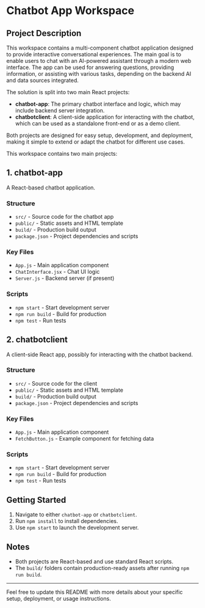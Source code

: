 # Chatbot App Workspace

## Project Description
This workspace contains a multi-component chatbot application designed to provide interactive conversational experiences. The main goal is to enable users to chat with an AI-powered assistant through a modern web interface. The app can be used for answering questions, providing information, or assisting with various tasks, depending on the backend AI and data sources integrated.

The solution is split into two main React projects:
- **chatbot-app**: The primary chatbot interface and logic, which may include backend server integration.
- **chatbotclient**: A client-side application for interacting with the chatbot, which can be used as a standalone front-end or as a demo client.

Both projects are designed for easy setup, development, and deployment, making it simple to extend or adapt the chatbot for different use cases.

This workspace contains two main projects:

## 1. chatbot-app
A React-based chatbot application.

### Structure
- `src/` - Source code for the chatbot app
- `public/` - Static assets and HTML template
- `build/` - Production build output
- `package.json` - Project dependencies and scripts

### Key Files
- `App.js` - Main application component
- `ChatInterface.jsx` - Chat UI logic
- `Server.js` - Backend server (if present)

### Scripts
- `npm start` - Start development server
- `npm run build` - Build for production
- `npm test` - Run tests

## 2. chatbotclient
A client-side React app, possibly for interacting with the chatbot backend.

### Structure
- `src/` - Source code for the client
- `public/` - Static assets and HTML template
- `build/` - Production build output
- `package.json` - Project dependencies and scripts

### Key Files
- `App.js` - Main application component
- `FetchButton.js` - Example component for fetching data

### Scripts
- `npm start` - Start development server
- `npm run build` - Build for production
- `npm test` - Run tests

## Getting Started
1. Navigate to either `chatbot-app` or `chatbotclient`.
2. Run `npm install` to install dependencies.
3. Use `npm start` to launch the development server.

## Notes
- Both projects are React-based and use standard React scripts.
- The `build/` folders contain production-ready assets after running `npm run build`.

---

Feel free to update this README with more details about your specific setup, deployment, or usage instructions.
